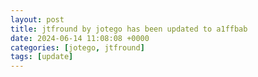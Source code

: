 ```yaml
---
layout: post
title: jtfround by jotego has been updated to a1ffbab
date: 2024-06-14 11:08:08 +0000
categories: [jotego, jtfround]
tags: [update]
---
```


